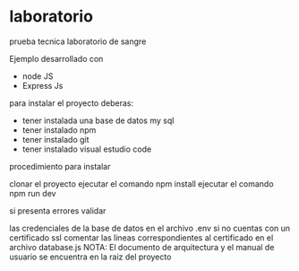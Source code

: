 # laboratorio
prueba tecnica laboratorio de sangre

Ejemplo desarrollado con
- node JS
- Express Js
 
para instalar el proyecto deberas:
- tener instalada una base de datos my sql
- tener instalado npm
- tener instalado git
- tener instalado visual estudio code

procedimiento para instalar

clonar el proyecto
ejecutar el comando npm install
ejecutar el comando npm run dev

si presenta errores validar 

las credenciales de la base de datos en el archivo .env
si no cuentas con un certificado ssl comentar las lineas correspondientes al certificado en el archivo database.js
NOTA: El documento de arquitectura y el manual de usuario se encuentra en la raiz del proyecto
